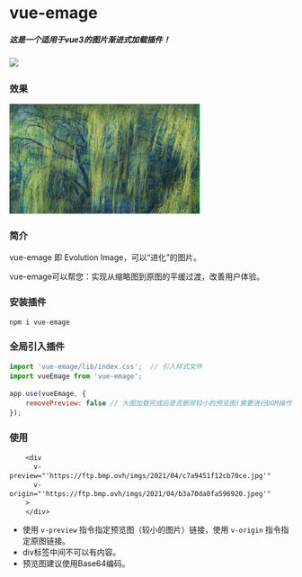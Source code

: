# vue-emage

##### 这是一个适用于vue3的图片渐进式加载插件！

![](https://img.shields.io/npm/v/vue-emage)



### 效果

![emage](./emage.gif)

### 简介

vue-emage 即 Evolution Image，可以“进化”的图片。

vue-emage可以帮您：实现从缩略图到原图的平缓过渡，改善用户体验。

### 安装插件

```
npm i vue-emage
```

### 全局引入插件

```javascript
import 'vue-emage/lib/index.css';  // 引入样式文件
import vueEmage from 'vue-emage';
```

```javascript
app.use(vueEmage, {
	removePreview: false // 大图加载完成后是否删除较小的预览图(需要进行DOM操作)
});
```

### 使用

```vue
    <div
      v-preview="'https://ftp.bmp.ovh/imgs/2021/04/c7a9451f12cb70ce.jpg'"
      v-origin="'https://ftp.bmp.ovh/imgs/2021/04/b3a70da0fa596920.jpeg'"
    >
    </div>
```

- 使用 `v-preview` 指令指定预览图（较小的图片）链接，使用 `v-origin` 指令指定原图链接。
- div标签中间不可以有内容。
- 预览图建议使用Base64编码。